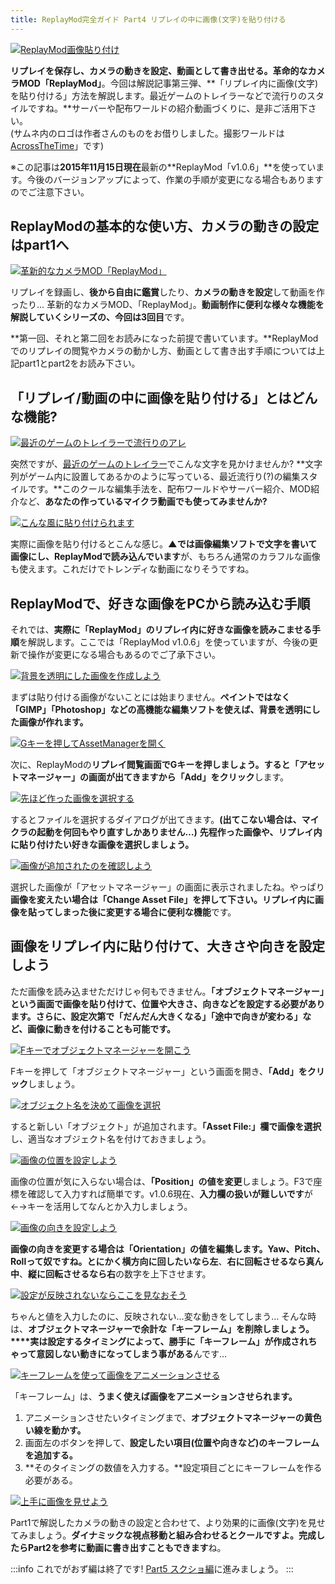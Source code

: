 ```yaml
---
title: ReplayMod完全ガイド Part4 リプレイの中に画像(文字)を貼り付ける
---
```


[![ReplayMod画像貼り付け](https://cdn-ak.f.st-hatena.com/images/fotolife/s/sasigume/20210208/20210208135429.png)](#4/a/4a71d7d3.png "ReplayMod画像貼り付け")

**リプレイを保存し、カメラの動きを設定、動画として書き出せる。**革命的なカメラMOD**「ReplayMod」**。今回は解説記事第三弾、**「リプレイ内に画像(文字)を貼り付ける」方法を解説します。最近ゲームのトレイラーなどで流行りのスタイルですね。**サーバーや配布ワールドの紹介動画づくりに、是非ご活用下さい。  
(サムネ内のロゴは作者さんのものをお借りしました。撮影ワールドは[AcrossTheTime](/minecraft-je/world/acrossthetime/)」です)

※この記事は**2015年11月15日現在**最新の**ReplayMod「v1.0.6」**を使っています。今後のバージョンアップによって、作業の手順が変更になる場合もありますのでご注意下さい。

## ReplayModの基本的な使い方、カメラの動きの設定はpart1へ

[![革新的なカメラMOD「ReplayMod」](https://cdn-ak.f.st-hatena.com/images/fotolife/s/sasigume/20210208/20210208151046.png)](#9/0/90d17ba6.png "革新的なカメラMOD「ReplayMod」")

リプレイを録画し、**後から自由に鑑賞**したり、**カメラの動きを設定**して動画を作ったり… 革新的なカメラMOD、「ReplayMod」。**動画制作に便利な様々な機能を解説していくシリーズの、今回は3回目**です。

**第一回、それと第二回をお読みになった前提で書いています。**ReplayModでのリプレイの閲覧やカメラの動かし方、動画として書き出す手順については上記part1とpart2をお読み下さい。

## 「リプレイ/動画の中に画像を貼り付ける」とはどんな機能?

[![最近のゲームのトレイラーで流行りのアレ](https://cdn-ak.f.st-hatena.com/images/fotolife/s/sasigume/20210208/20210208133831.jpg)](#3/c/3c0555cb.jpg "最近のゲームのトレイラーで流行りのアレ")

突然ですが、[最近のゲームのトレイラー](http://www.youtube.com/watch?v=vIg5dAeudvQ)でこんな文字を見かけませんか? **文字列がゲーム内に設置してあるかのように写っている、最近流行り(?)の編集スタイルです。**このクールな編集手法を、配布ワールドやサーバー紹介、MOD紹介など、**あなたの作っているマイクラ動画でも使ってみませんか?**

[![こんな風に貼り付けられます](https://cdn-ak.f.st-hatena.com/images/fotolife/s/sasigume/20210208/20210208132928.png)](#2/d/2dc008a6.png "こんな風に貼り付けられます")

実際に画像を貼り付けるとこんな感じ。**▲では画像編集ソフトで文字を書いて画像にし、ReplayModで読み込んでいます**が、もちろん通常のカラフルな画像も使えます。これだけでトレンディな動画になりそうですね。

## ReplayModで、好きな画像をPCから読み込む手順

それでは、**実際に「ReplayMod」のリプレイ内に好きな画像を読みこませる手順**を解説します。ここでは「ReplayMod v1.0.6」を使っていますが、今後の更新で操作が変更になる場合もあるのでご了承下さい。

[![背景を透明にした画像を作成しよう](https://cdn-ak.f.st-hatena.com/images/fotolife/s/sasigume/20210208/20210208154324.jpg)](#a/f/afe546c2.jpg "背景を透明にした画像を作成しよう")

まずは貼り付ける画像がないことには始まりません。**ペイントではなく「GIMP」「Photoshop」などの高機能な編集ソフトを使えば、背景を透明にした画像が作れます。**

[![Gキーを押してAssetManagerを開く](https://cdn-ak.f.st-hatena.com/images/fotolife/s/sasigume/20210208/20210208175022.png)](#e/e/ee7f072e.png "Gキーを押してAssetManagerを開く")

次に、ReplayModの**リプレイ閲覧画面でGキーを押しましょう。**すると「アセットマネージャー」の画面が出てきますから**「Add」をクリック**します。

[![先ほど作った画像を選択する](https://cdn-ak.f.st-hatena.com/images/fotolife/s/sasigume/20210208/20210208131217.jpg)](#1/b/1ba7f861.jpg "先ほど作った画像を選択する")

するとファイルを選択するダイアログが出てきます。**(出てこない場合は、マイクラの起動を何回もやり直すしかありません…)** **先程作った画像や、リプレイ内に貼り付けたい好きな画像を選択しましょう。**

[![画像が追加されたのを確認しよう](https://cdn-ak.f.st-hatena.com/images/fotolife/s/sasigume/20210208/20210208174813.png)](#e/c/ecec7b99.png "画像が追加されたのを確認しよう")

選択した画像が「アセットマネージャー」の画面に表示されましたね。やっぱり**画像を変えたい場合は「Change Asset File」**を押して下さい。リプレイ内に**画像を貼ってしまった後に変更する場合に便利な機能**です。

## 画像をリプレイ内に貼り付けて、大きさや向きを設定しよう

ただ画像を読み込ませただけじゃ何もできません。**「オブジェクトマネージャー」という画面で画像を貼り付けて、位置や大きさ、向きなどを設定する必要があります。**さらに、設定次第で**「だんだん大きくなる」「途中で向きが変わる」など、画像に動きを付けることも可能です。**

[![Fキーでオブジェクトマネージャーを開こう](https://cdn-ak.f.st-hatena.com/images/fotolife/s/sasigume/20210208/20210208164728.png)](#e/5/e5a6c03b.png "Fキーでオブジェクトマネージャーを開こう")

Fキーを押して「オブジェクトマネージャー」という画面を開き、**「Add」をクリック**しましょう。

[![オブジェクト名を決めて画像を選択](https://cdn-ak.f.st-hatena.com/images/fotolife/s/sasigume/20210208/20210208151844.png)](#9/8/98e2b9ce.png "オブジェクト名を決めて画像を選択")

すると新しい「オブジェクト」が追加されます。**「Asset File:」欄で画像を選択**し、適当なオブジェクト名を付けておきましょう。

[![画像の位置を設定しよう](https://cdn-ak.f.st-hatena.com/images/fotolife/s/sasigume/20210208/20210208180705.png)](#f/d/fde9cc63.png "画像の位置を設定しよう")

画像の位置が気に入らない場合は、**「Position」の値を変更**しましょう。F3で座標を確認して入力すれば簡単です。v1.0.6現在、**入力欄の扱いが難しいです**が←→キーを活用してなんとか入力しましょう。

[![画像の向きを設定しよう](https://cdn-ak.f.st-hatena.com/images/fotolife/s/sasigume/20210208/20210208152211.png)](#9/c/9c4b3302.png "画像の向きを設定しよう")

**画像の向きを変更する場合は「Orientation」の値を編集します。**Yaw、Pitch、Rollって奴ですね。とにかく**横方向に回したいなら左**、**右に回転させるなら真ん中**、**縦に回転させるなら右**の数字を上下させます。

[![設定が反映されないならここを見なおそう](https://cdn-ak.f.st-hatena.com/images/fotolife/s/sasigume/20210208/20210208134251.png)](#4/0/407d69d2.png "設定が反映されないならここを見なおそう")

ちゃんと値を入力したのに、反映されない…変な動きをしてしまう… そんな時は、**オブジェクトマネージャーで余計な「キーフレーム」を削除しましょう。****実は設定するタイミングによって、勝手に「キーフレーム」が作成されちゃって意図しない動きになってしまう事がある**んです…

[![キーフレームを使って画像をアニメーションさせる](https://cdn-ak.f.st-hatena.com/images/fotolife/s/sasigume/20210208/20210208133246.png)](#3/5/35d3dcff.png "キーフレームを使って画像をアニメーションさせる")

「キーフレーム」は、**うまく使えば画像をアニメーションさせられます。**

1.  アニメーションさせたいタイミングまで、**オブジェクトマネージャーの黄色い線を動かす。**
2.  画面左のボタンを押して、**設定したい項目(位置や向きなど)のキーフレームを追加する。**
3.  **そのタイミングの数値を入力する。**設定項目ごとにキーフレームを作る必要がある。

[![上手に画像を見せよう](https://cdn-ak.f.st-hatena.com/images/fotolife/s/sasigume/20210208/20210208152816.png)](#a/1/a1b1205a.png "上手に画像を見せよう")

Part1で解説したカメラの動きの設定と合わせて、より効果的に画像(文字)を見せてみましょう。**ダイナミックな視点移動と組み合わせるとクールですよ。**完成したらPart2を参考に**動画に書き出すこともできます**ね。

:::info
これでがおず編は終了です! [Part5 スクショ編](./screenshot/)に進みましょう。
:::
